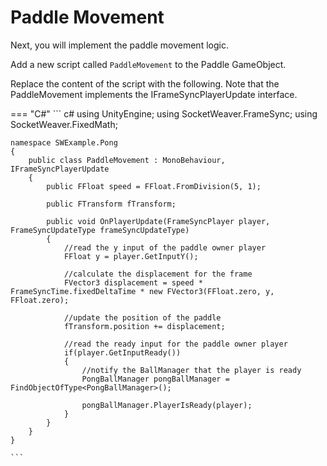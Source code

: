 # **Paddle Movement**

Next, you will implement the paddle movement logic.

Add a new script called `PaddleMovement` to the Paddle GameObject.

Replace the content of the script with the following. Note that the PaddleMovement implements the IFrameSyncPlayerUpdate interface.

=== "C#"
    ``` c#
    using UnityEngine;
    using SocketWeaver.FrameSync;
    using SocketWeaver.FixedMath;

    namespace SWExample.Pong
    {
        public class PaddleMovement : MonoBehaviour, IFrameSyncPlayerUpdate
        {
            public FFloat speed = FFloat.FromDivision(5, 1);

            public FTransform fTransform;

            public void OnPlayerUpdate(FrameSyncPlayer player, FrameSyncUpdateType frameSyncUpdateType)
            {
                //read the y input of the paddle owner player
                FFloat y = player.GetInputY();

                //calculate the displacement for the frame
                FVector3 displacement = speed * FrameSyncTime.fixedDeltaTime * new FVector3(FFloat.zero, y, FFloat.zero);

                //update the position of the paddle
                fTransform.position += displacement;

                //read the ready input for the paddle owner player
                if(player.GetInputReady())
                {
                    //notify the BallManager that the player is ready
                    PongBallManager pongBallManager = FindObjectOfType<PongBallManager>();
                    
                    pongBallManager.PlayerIsReady(player);
                }
            }
        }
    }

    ```